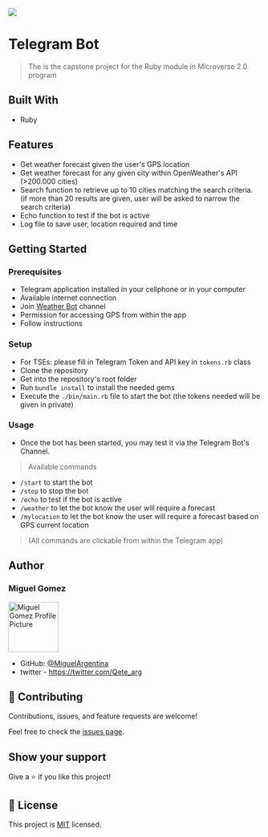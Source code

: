![](https://img.shields.io/badge/Microverse-blueviolet)

# Telegram Bot

> The is the capstone project for the Ruby module in Microverse 2.0 program

## Built With

- Ruby

## Features

- Get weather forecast given the user's GPS location
- Get weather forecast for any given city within OpenWeather's API (>200.000 cities)
- Search function to retrieve up to 10 cities matching the search criteria. (if more than 20 results are given, user will be asked to narrow the search criteria)
- Echo function to test if the bot is active
- Log file to save user, location required and time

## Getting Started

### Prerequisites

* Telegram application installed in your cellphone or in your computer
* Available internet connection
* Join [Weather Bot](https://t.me/tucu_clima_bot) channel
* Permission for accessing GPS from within the app
* Follow instructions

### Setup

* For TSEs: please fill in Telegram Token and API key in ```tokens.rb``` class
* Clone the repository
* Get into the repository's root folder
* Run ```bundle install``` to install the needed gems
* Execute the ```./bin/main.rb``` file to start the bot (the tokens needed will be given in private)

### Usage

* Once the bot has been started, you may test it via the Telegram Bot's Channel.

> Available commands

  * ```/start``` to start the bot
  * ```/stop``` to stop the bot
  * ```/echo``` to test if the bot is active
  * ```/weather``` to let the bot know the user will require a forecast
  * ```/mylocation``` to let the bot know the user will require a forecast based on GPS current location

  > (All commands are clickable from within the Telegram app)


## Author


### Miguel Gomez

<img width="100" alt="Miguel Gomez Profile Picture" src="https://avatars.githubusercontent.com/u/50305489?s=400&u=2d451ca03611a85431ac4e851ab7a4fc3425bb7d&v=4">


* GitHub: [@MiguelArgentina](https://github.com/MiguelArgentina)
* twitter - https://twitter.com/Qete_arg

## 🤝 Contributing

Contributions, issues, and feature requests are welcome!

Feel free to check the [issues page](https://github.com/MiguelArgentina/microverse-ruby-capstone-project/issues).

## Show your support

Give a ⭐️ if you like this project!

## 📝 License

This project is [MIT](https://github.com/MiguelArgentina/microverse-ruby-capstone-project/blob/main/LICENSE) licensed.
